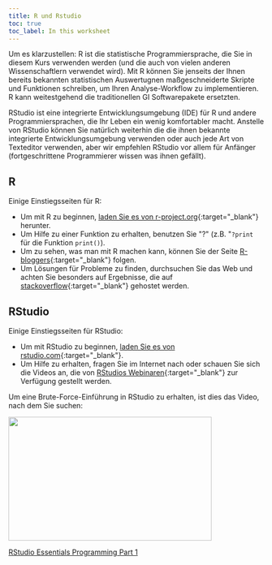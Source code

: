 ```yaml
---
title: R und Rstudio
toc: true
toc_label: In this worksheet
---
```


Um es klarzustellen: R ist die statistische Programmiersprache, die Sie in diesem Kurs verwenden werden (und die auch von vielen anderen Wissenschaftlern verwendet wird). 
Mit R können Sie jenseits der Ihnen bereits bekannten statistischen Auswertugnen maßgeschneiderte Skripte und Funktionen schreiben, um Ihren Analyse-Workflow zu implementieren. R kann weitestgehend die traditionellen GI Softwarepakete ersetzten.<!--more-->

RStudio ist eine integrierte Entwicklungsumgebung (IDE) für R und andere Programmiersprachen, die Ihr Leben ein wenig komfortabler macht. Anstelle von RStudio können Sie natürlich weiterhin die die ihnen bekannte integrierte Entwicklungsumgebung verwenden oder auch jede Art von Texteditor verwenden, aber wir empfehlen RStudio vor allem für Anfänger (fortgeschrittene Programmierer wissen was ihnen gefällt).

## R
Einige Einstiegsseiten für R:
  * Um mit R zu beginnen, [laden Sie es von r-project.org](https://www.r-project.org/){:target="_blank"} herunter.
  * Um Hilfe zu einer Funktion zu erhalten, benutzen Sie "?" (z.B. "`?print` für die Funktion `print()`).
  * Um zu sehen, was man mit R machen kann, können Sie der Seite [R-bloggers](https://www.r-bloggers.com/){:target="_blank"} folgen.
  * Um Lösungen für Probleme zu finden, durchsuchen Sie das Web und achten Sie besonders auf Ergebnisse, die auf [stackoverflow](https://stackoverflow.com){:target="_blank"} gehostet werden.
  

## RStudio
Einige Einstiegsseiten für RStudio:
  * Um mit RStudio zu beginnen, [laden Sie es von rstudio.com](https://www.rstudio.com/){:target="_blank"}.
  * Um Hilfe zu erhalten, fragen Sie im Internet nach oder schauen Sie sich die Videos an, die von [RStudios Webinaren](https://resources.rstudio.com/webinars){:target="_blank"} zur Verfügung gestellt werden.

Um eine Brute-Force-Einführung in RStudio zu erhalten, ist dies das Video, nach dem Sie suchen:

<p><a href="https://resources.rstudio.com/wistia-rstudio-essentials-2/rstudioessentialsprogrammingpart1-2?wvideo=k8kz4e0p2v"><img src="https://embedwistia-a.akamaihd.net/deliveries/85f90f89c20cf329c8e6091508fe44c045e70167.jpg?image_play_button_size=2x&amp;image_crop_resized=960x585&amp;image_play_button=1&amp;image_play_button_color=4287c7e0" width="400" height="243.75" style="width: 400px; height: 243.75px;"></a></p><p><a href="https://resources.rstudio.com/wistia-rstudio-essentials-2/rstudioessentialsprogrammingpart1-2?wvideo=k8kz4e0p2v">RStudio Essentials Programming Part 1</a></p>


